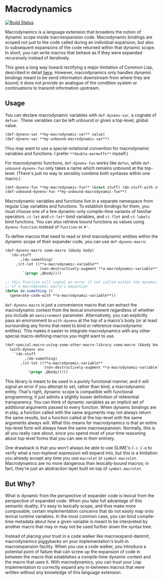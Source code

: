 # Macrodynamics

[![Build Status](https://travis-ci.org/DalekBaldwin/macrodynamics.svg?branch=master)](https://travis-ci.org/DalekBaldwin/macrodynamics)

Macrodynamics is a language extension that broadens the notion of dynamic scope inside macroexpansion code. Macrodynamic bindings are scoped not just to the code called during an individual expansion, but also to subsequent expansions of the code returned within that dynamic scope. In short, you can write macros that behave as if they were expanded recursively instead of iteratively.

This goes a long way toward rectifying a major limitation of Common Lisp, described in detail [here](http://qiita.com/guicho271828/items/07ba4ff11bff494dc03f). However, macrodynamics only handles dynamic bindings meant to be send information downstream from where they are bound; it does not provide an analogue of the condition system or continuations to transmit information upstream.

## Usage

You can declare macrodynamic variables with `def-dynenv-var`, a cognate of `defvar`. These variables can be left unbound or given a top-level, global value.

```lisp
(def-dynenv-var **my-macrodynamic-var** value)
(def-dynenv-var **my-unbound-macrodynamic-var**)
```

(You may want to use a special notational convention for macrodynamic variables and functions. I prefer `**double-earmuffs**` myself.)

For macrodynamic functions, `def-dynenv-fun` works like `defun`, while `def-unbound-dynenv-fun` only takes a name which remains unbound at the top-level. (There's just no way to sensibly combine both syntaxes within one macro.)

```lisp
(def-dynenv-fun **my-macrodynamic-fun** (&rest stuff) (do-stuff-with stuff))
(def-unbound-dynenv-fun **my-unbound-macrodynamic-fun**)
```

Macrodynamic variables and functions live in a separate namespace from regular Lisp variables and functions. To establish bindings for them, you must choose one of a few dynamic-only compile-time variants of familiar operators. `ct-let` and `ct-let*` bind variables, and `ct-flet` and `ct-labels` bind functions. You can also retrieve bound functions as values using `dynenv-function` instead of `function` or `#'`.

To define macros that need to read or bind macrodynamic entities within the dynamic scope of their expander code, you can use `def-dynenv-macro`:

```lisp
(def-dynenv-macro some-macro (&body body)
  `(do-stuff
       ,(do-something)
     ,(ct-let ((**a-macrodynamic-variable**
                (non-destructively-augment **a-macrodynamic-variable**)))
        `(progn ,@body))))

;; this function will signal an error if not called within the dynamic scope
;; of a macrodynamic macro's expansion
(defun do-something ()
  (generate-code-with **a-macrodynamic-variable**))
```

`def-dynenv-macro` is just a convenience macro that can extract the macrodynamic context from the lexical environment regardless of whether you include an `&environment` parameter. Alternatively, you can explicitly pass an environment to `with-dynenv` at the top of a macro's body (or at least surrounding any forms that need to bind or reference macrodynamic entities). This makes it easier to integrate macrodynamics with any other special macro-defining-macros you might want to use.

```lisp
(def-special-macro-using-some-other-macro-library some-macro (&body body &environment env)
  (with-dynenv env
    `(do-stuff
         ,(do-something)
       ,(ct-let ((**a-macrodynamic-variable**
                  (non-destructively-augment **a-macrodynamic-variable**)))
          `(progn ,@body)))))
```

This library is meant to be used in a purely functional manner, and it will signal an error if you attempt to set, rather than bind, a macrodynamic entity. That's right, dynamic scope is compatible with functional programming; it just admits a slightly looser definition of referential transparency. You can think of dynamic variables as an implicit set of additional arguments passed to every function. When dynamic bindings are in play, a function called with the same arguments may not always return the same results, but a function called at the top-level with the same arguments always will. What this means for macrodynamics is that an entire top-level form will always have the same macroexpansion. Normally, this is all you really care about, since you spend most of your time reasoning about top-level forms that you can see in their entirety.

One drawback is that you won't always be able to use SLIME's `C-c C-m` to verify what a non-toplevel expression will expand into, but this is a limitation you already accept any time you use `macrolet` or `symbol-macrolet`. Macrodynamics are no more dangerous than lexically-bound macros; in fact, they're just an abstraction layer built on top of `symbol-macrolet`.

## But Why?

What is dynamic from the perspective of expander code is lexical from the perspective of expanded code. When you take full advantage of this semantic duality, it's easy to lexically scope, and thus make more composable, certain implementation concerns that do not easily map onto lexical runtime variables. In the most common case, you can bind compile-time metadata about how a given variable is meant to be interpreted by another macro that may or may not be used further down the syntax tree.

Instead of placing your trust in a code walker like macroexpand-dammit, macrodynamics piggybacks on your implementation's built-in macroexpansion facility. When you use a code walker, you introduce a potential point of failure that can screw up the expansion of code in between the macro that establishes a compile-time dynamic context and the macro that uses it. With macrodynamics, you can trust your Lisp implementation to correctly expand any in-between macros that were written without any knowledge of this language extension.
